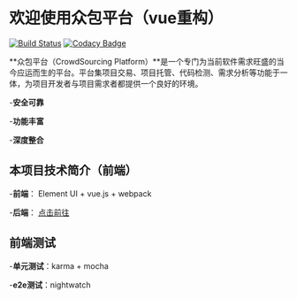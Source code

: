 # 欢迎使用众包平台（vue重构） 

[![Build Status](https://travis-ci.org/Lab409-SSE-Tongji/crowdsourcing-vue.svg?branch=master)](https://travis-ci.org/Lab409-SSE-Tongji/crowdsourcing-vue)
[![Codacy Badge](https://api.codacy.com/project/badge/Grade/006179202b8942f2b2feaf7d2b4e85b4)](https://www.codacy.com/app/githubNee/crowdsourcing-vue?utm_source=github.com&amp;utm_medium=referral&amp;utm_content=Lab409-SSE-Tongji/crowdsourcing-vue&amp;utm_campaign=Badge_Grade)

**众包平台（CrowdSourcing Platform）**是一个专门为当前软件需求旺盛的当今应运而生的平台。平台集项目交易、项目托管、代码检测、需求分析等功能于一体，为项目开发者与项目需求者都提供一个良好的环境。

-**安全可靠**

-**功能丰富**

-**深度整合**



## 本项目技术简介（前端）

-**前端**： Element UI + vue.js + webpack

-**后端**： [点击前往](https://github.com/Lab409-SSE-Tongji/crowdsourcing-mart-api)



## 前端测试

-**单元测试**：karma + mocha

-**e2e测试**：nightwatch


